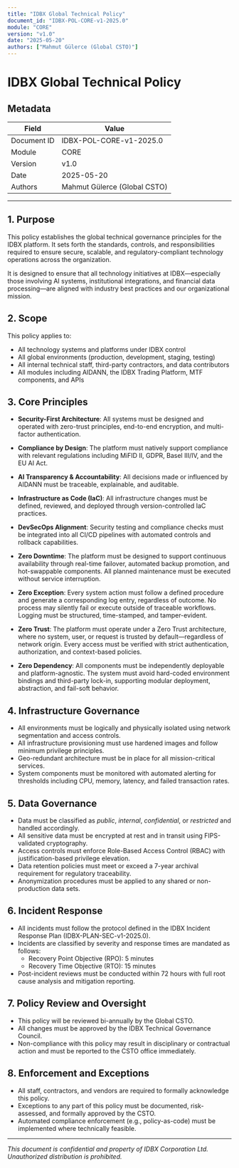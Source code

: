 ```yaml
---
title: "IDBX Global Technical Policy"
document_id: "IDBX-POL-CORE-v1-2025.0"
module: "CORE"
version: "v1.0"
date: "2025-05-20"
authors: ["Mahmut Gülerce (Global CSTO)"]
---
```


# IDBX Global Technical Policy

## Metadata

| Field         | Value                         |
|---------------|-------------------------------|
| Document ID   | IDBX-POL-CORE-v1-2025.0       |
| Module        | CORE                          |
| Version       | v1.0                          |
| Date          | 2025-05-20    |
| Authors       | Mahmut Gülerce (Global CSTO)  |

---

## 1. Purpose

This policy establishes the global technical governance principles for the IDBX platform. It sets forth the standards, controls, and responsibilities required to ensure secure, scalable, and regulatory-compliant technology operations across the organization.

It is designed to ensure that all technology initiatives at IDBX—especially those involving AI systems, institutional integrations, and financial data processing—are aligned with industry best practices and our organizational mission.

## 2. Scope

This policy applies to:

- All technology systems and platforms under IDBX control
- All global environments (production, development, staging, testing)
- All internal technical staff, third-party contractors, and data contributors
- All modules including AIDANN, the IDBX Trading Platform, MTF components, and APIs

## 3. Core Principles

- **Security-First Architecture**: All systems must be designed and operated with zero-trust principles, end-to-end encryption, and multi-factor authentication.

- **Compliance by Design**: The platform must natively support compliance with relevant regulations including MiFID II, GDPR, Basel III/IV, and the EU AI Act.

- **AI Transparency & Accountability**: All decisions made or influenced by AIDANN must be traceable, explainable, and auditable.

- **Infrastructure as Code (IaC)**: All infrastructure changes must be defined, reviewed, and deployed through version-controlled IaC practices.

- **DevSecOps Alignment**: Security testing and compliance checks must be integrated into all CI/CD pipelines with automated controls and rollback capabilities.

- **Zero Downtime**: The platform must be designed to support continuous availability through real-time failover, automated backup promotion, and hot-swappable components. All planned maintenance must be executed without service interruption.

- **Zero Exception**: Every system action must follow a defined procedure and generate a corresponding log entry, regardless of outcome. No process may silently fail or execute outside of traceable workflows. Logging must be structured, time-stamped, and tamper-evident.

- **Zero Trust**: The platform must operate under a Zero Trust architecture, where no system, user, or request is trusted by default—regardless of network origin. Every access must be verified with strict authentication, authorization, and context-based policies.

- **Zero Dependency**: All components must be independently deployable and platform-agnostic. The system must avoid hard-coded environment bindings and third-party lock-in, supporting modular deployment, abstraction, and fail-soft behavior.

## 4. Infrastructure Governance

- All environments must be logically and physically isolated using network segmentation and access controls.
- All infrastructure provisioning must use hardened images and follow minimum privilege principles.
- Geo-redundant architecture must be in place for all mission-critical services.
- System components must be monitored with automated alerting for thresholds including CPU, memory, latency, and failed transaction rates.

## 5. Data Governance

- Data must be classified as *public*, *internal*, *confidential*, or *restricted* and handled accordingly.
- All sensitive data must be encrypted at rest and in transit using FIPS-validated cryptography.
- Access controls must enforce Role-Based Access Control (RBAC) with justification-based privilege elevation.
- Data retention policies must meet or exceed a 7-year archival requirement for regulatory traceability.
- Anonymization procedures must be applied to any shared or non-production data sets.

## 6. Incident Response

- All incidents must follow the protocol defined in the IDBX Incident Response Plan (IDBX-PLAN-SEC-v1-2025.0).
- Incidents are classified by severity and response times are mandated as follows:
  - Recovery Point Objective (RPO): 5 minutes
  - Recovery Time Objective (RTO): 15 minutes
- Post-incident reviews must be conducted within 72 hours with full root cause analysis and mitigation reporting.

## 7. Policy Review and Oversight

- This policy will be reviewed bi-annually by the Global CSTO.
- All changes must be approved by the IDBX Technical Governance Council.
- Non-compliance with this policy may result in disciplinary or contractual action and must be reported to the CSTO office immediately.

## 8. Enforcement and Exceptions

- All staff, contractors, and vendors are required to formally acknowledge this policy.
- Exceptions to any part of this policy must be documented, risk-assessed, and formally approved by the CSTO.
- Automated compliance enforcement (e.g., policy-as-code) must be implemented where technically feasible.

---

*This document is confidential and property of IDBX Corporation Ltd. Unauthorized distribution is prohibited.*
